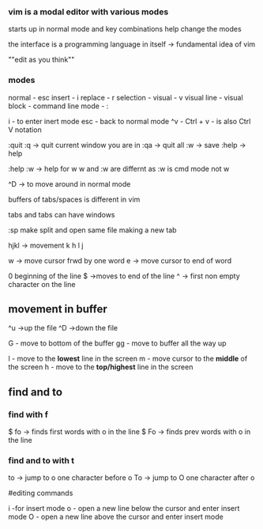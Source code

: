 ### vim is a modal editor with various modes

starts up in normal mode and key combinations help change the modes

the interface is a programming language in itself -> fundamental idea of vim

""edit as you think""


### modes
normal - esc
insert - i
replace - r
selection -
visual - v
visual line  - 
visual block - 
command line mode - :

i - to enter inert mode
esc - back to normal mode
^v - Ctrl + v
<C-V> - is also Ctrl V notation

:quit :q -> quit current window you are in 
:qa -> quit all
:w -> save
:help <key> -> help 

:help :w -> help for w
w and :w are differnt as :w is cmd mode not w

^D -> to move around in normal mode

buffers of tabs/spaces is different in vim

tabs and tabs can have windows

:sp make split and open same file making a new tab

hjkl -> movement
 k
h  l
 j


w -> move cursor frwd by one word
e -> move cursor to end of word

0 beginning of the line
$ ->moves to end of the line
^ -> first non empty character on the line

## movement in buffer

^u ->up the file
^D ->down the file

G - move to bottom of the buffer
gg - move to buffer all the way up

l - move to the **lowest** line in the screen 
m - move cursor to the **middle** of the screen
h - move to the **top/highest** line in the screen

## find and to
### find with f

$ fo -> finds first words with o in the line
$ Fo -> finds prev words with o in the line

### find and to with t
to -> jump to o one character before o
To -> jump to O one character after o

#editing commands

i -for insert mode
o - open a new line below the cursor and enter insert mode
O - open a new line above the cursor and enter insert mode





